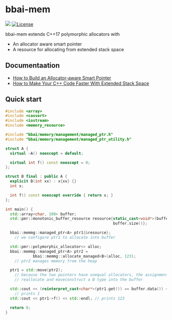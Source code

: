 # bbai-mem

![](https://github.com/rnburn/bbai-mem/workflows/pr-build-test/badge.svg) [![License](https://img.shields.io/badge/License-Apache%202.0-blue.svg)](https://opensource.org/licenses/Apache-2.0)

bbai-mem extends C++17 polymorphic allocators with
* An allocator aware smart pointer
* A resource for allocating from extended stack space

## Documentaation
* [How to Build an Allocator-aware Smart Pointer](https://buildingblock.ai/allocator-aware-smart-ptr)
* [How to Make Your C++ Code Faster With Extended Stack Space](https://buildingblock.ai/extended-stack)

## Quick start

```cpp
#include <array>
#include <cassert>
#include <iostream>
#include <memory_resource>

#include "bbai/memory/management/managed_ptr.h"
#include "bbai/memory/management/managed_ptr_utility.h"

struct A {
  virtual ~A() noexcept = default;

  virtual int f() const noexcept = 0;
};

struct B final : public A {
  explicit B(int xx) : x{xx} {}
  int x;

  int f() const noexcept override { return x; }
};

int main() {
  std::array<char, 100> buffer;
  std::pmr::monotonic_buffer_resource resource{static_cast<void*>(buffer.data()),
                                               buffer.size()};

  bbai::memmg::managed_ptr<A> ptr1{&resource};
    // we configure ptr1 to allocate into buffer

  std::pmr::polymorphic_allocator<> alloc;
  bbai::memmg::managed_ptr<A> ptr2 = 
            bbai::memmg::allocate_managed<B>(alloc, 123);
    // ptr2 manages memory from the heap

  ptr1 = std::move(ptr2); 
    // because the two pointers have unequal allocators, the assignment will
    // reallocate and moveconstruct a B type into the buffer

  std::cout << (reinterpret_cast<char*>(ptr1.get()) == buffer.data()) << "\n"; 
    // prints 1
  std::cout << ptr1->f() << std::endl; // prints 123

  return 0;
}
```
